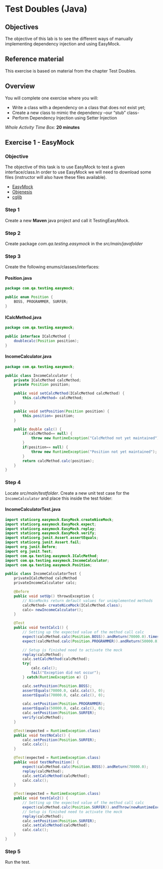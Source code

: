 # Test Doubles (Java)

## Objectives

The objective of this lab is to see the different ways of manually implementing dependency injection and using EasyMock.

## Reference material

This exercise is based on material from the chapter Test Doubles.

## Overview

You will complete one exercise where you will:

* Write a class with a dependency on a class that does not exist yet;
* Create a new class to mimic the dependency –our “stub” class-
* Perform Dependency Injection using Setter Injection
  
*Whole Activity Time Box:* **20 minutes**

## Exercise 1 - EasyMock

### Objective

The objective of this task is to use EasyMock to test a given interface/class.In order to use EasyMock we will need to download some files (instructor will also have these files available).

* [EasyMock](http://easymock.org/)
* [Objenesis](http://objenesis.org/download.html)
* [cglib](https://github.com/cglib/cglib/releases/tag/RELEASE_3_2_7)

### Step 1

Create a new **Maven** java project and call it TestingEasyMock.

### Step 2

Create package *com.qa.testing.easymock* in the *src/main/javafolder*

### Step 3

Create the following enums/classes/interfaces:

#### Position.java

```java
package com.qa.testing.easymock;

public enum Position {
    BOSS, PROGRAMMER, SURFER;
}

```

#### ICalcMethod.java

```java
package com.qa.testing.easymock;

public interface ICalcMethod {
    doublecalc(Position position);
}

```

#### IncomeCalculator.java

```java
package com.qa.testing.easymock;

public class IncomeCalculator {
    private ICalcMethod calcMethod;
    private Position position;

    public void setCalcMethod(ICalcMethod calcMethod) {
        this.calcMethod= calcMethod;
    }

    public void setPosition(Position position) {
        this.position= position;
    }

    public double calc() {
        if(calcMethod== null) {
            throw new RuntimeException("CalcMethod not yet maintained");
        }
        if(position== null) {
            throw new RuntimeException("Position not yet maintained");
        }
        return calcMethod.calc(position);
    }
}

```

### Step 4

Locate *src/main/testfolder*.
Create a new unit test case for the `IncomeCalculator` and place this inside the test folder:

#### IncomeCalculatorTest.java

```java
import staticorg.easymock.EasyMock.createNiceMock;
import staticorg.easymock.EasyMock.expect;
import staticorg.easymock.EasyMock.replay;
import staticorg.easymock.EasyMock.verify;
import staticorg.junit.Assert.assertEquals;
import staticorg.junit.Assert.fail;
import org.junit.Before;
import org.junit.Test;
import com.qa.testing.easymock.ICalcMethod;
import com.qa.testing.easymock.IncomeCalculator;
import com.qa.testing.easymock.Position;

public class IncomeCalculatorTest {
    privateICalcMethod calcMethod
    privateIncomeCalculator calc;

    @Before
    public void setUp() throwsException {
        // NiceMocks return default values for unimplemented methods
        calcMethod= createNiceMock(ICalcMethod.class);
        calc= newIncomeCalculator();
    }

    @Test
    public void testCalc1() {
        // Setting up the expected value of the method call calc
        expect(calcMethod.calc(Position.BOSS)).andReturn(70000.0).times(2);
        expect(calcMethod.calc(Position.PROGRAMMER)).andReturn(50000.0);

        // Setup is finished need to activate the mock
        replay(calcMethod);
        calc.setCalcMethod(calcMethod);
        try{
            calc.calc();
            fail("Exception did not occur");
        } catch(RuntimeException e) {}

        calc.setPosition(Position.BOSS);
        assertEquals(70000.0, calc.calc(), 0);
        assertEquals(70000.0, calc.calc(), 0);

        calc.setPosition(Position.PROGRAMMER);
        assertEquals(50000.0, calc.calc(), 0);
        calc.setPosition(Position.SURFER);
        verify(calcMethod);
    }

    @Test(expected = RuntimeException.class)
    public void testNoCalc() {
        calc.setPosition(Position.SURFER);
        calc.calc();
    }

    @Test(expected = RuntimeException.class)
    public void testNoPosition() {
        expect(calcMethod.calc(Position.BOSS)).andReturn(70000.0);
        replay(calcMethod);
        calc.setCalcMethod(calcMethod);
        calc.calc();
    }

    @Test(expected = RuntimeException.class)
    public void testCalc2() {
        // Setting up the expected value of the method call calc
        expect(calcMethod.calc(Position.SURFER)).andThrow(newRuntimeException("Don't know this guy")).times(1);
        // Setup is finished need to activate the mock
        replay(calcMethod);
        calc.setPosition(Position.SURFER);
        calc.setCalcMethod(calcMethod);
        calc.calc();
    }
}

```

### Step 5

Run the test.
